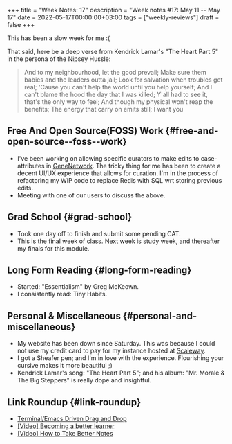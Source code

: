 +++
title = "Week Notes: 17"
description = "Week notes #17: May 11 -- May 17"
date = 2022-05-17T00:00:00+03:00
tags = ["weekly-reviews"]
draft = false
+++

This has been a slow week for me :(

That said, here be a deep verse from Kendrick
Lamar's "The Heart Part 5" in the persona of the
Nipsey Hussle:

> And to my neighbourhood, let the good prevail;
> Make sure them babies and the leaders outta jail;
> Look for salvation when troubles get real;
> 'Cause you can't help the world until you help yourself;
> And I can't blame the hood the day that I was killed;
> Y'all had to see it, that's the only way to feel;
> And though my physical won't reap the benefits;
> The energy that carry on emits still;
> I want you


## Free And Open Source(FOSS) Work {#free-and-open-source--foss--work}

-   I've been working on allowing specific curators
    to make edits to case-attributes in
    [GeneNetwork](http://genenetwork.org/). The tricky thing for me has been to
    create a decent UI/UX experience that allows for
    curation. I'm in the process of refactoring my
    WIP code to replace Redis with SQL wrt storing
    previous edits.
-   Meeting with one of our users to discuss the
    above.


## Grad School {#grad-school}

-   Took one day off to finish and submit some
    pending CAT.
-   This is the final week of class. Next week is
    study week, and thereafter my finals for this
    module.


## Long Form Reading {#long-form-reading}

-   Started: "Essentialism" by Greg McKeown.
-   I consistently read: Tiny Habits.


## Personal &amp; Miscellaneous {#personal-and-miscellaneous}

-   My website has been down since Saturday. This
    was because I could not use my credit card to
    pay for my instance hosted at [Scaleway](https://www.scaleway.com/en/).
-   I got a Sheafer pen; and I'm in love with the
    experience. Flourishing your cursive makes it
    more beautiful ;)
-   Kendrick Lamar's song: "The Heart Part 5"; and
    his album: "Mr. Morale &amp; The Big Steppers" is
    really dope and insightful.


## Link Roundup {#link-roundup}

-   [Terminal/Emacs Driven Drag and Drop](https://www.bonfacemunyoki.com/post/2022-05-12-dragon-tool/)
-   [[Video] Becoming a better learner](https://www.youtube.com/watch?v=Y9LBUf1NzU0&list=PLGpClaI8mTmopP6d4-EYBuWDnwg_IHZUC)
-   [[Video] How to Take Better Notes](https://www.youtube.com/watch?v=Bvsf591rYWE)
